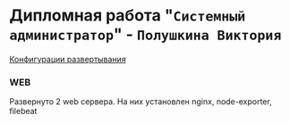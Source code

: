 # Дипломная работа "`Системный администратор`" - `Полушкина Виктория`

[Конфигурации развертывания]([https://www.example.com](https://github.com/vapolushkina/Diplom/blob/main/%D0%9A%D0%BE%D0%BD%D1%84%D0%B8%D0%B3%D1%83%D1%80%D0%B0%D1%86%D0%B8%D0%B8.md)https://github.com/vapolushkina/Diplom/blob/main/%D0%9A%D0%BE%D0%BD%D1%84%D0%B8%D0%B3%D1%83%D1%80%D0%B0%D1%86%D0%B8%D0%B8.md)

### WEB
Развернуто 2 web сервера. На них установлен nginx, node-exporter, filebeat


